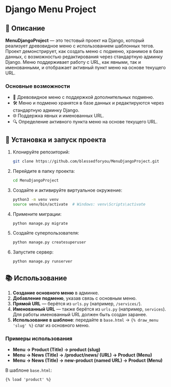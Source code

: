 # Django Menu Project

## 📖 Описание

**MenuDjangoProject** — это тестовый проект на Django, который реализует древовидное меню с использованием шаблонных тегов. Проект демонстрирует, как создать меню с подменю, хранимое в базе данных, с возможностью редактирования через стандартную админку Django. Меню поддерживает работу с URL, как явными, так и именованными, и отображает активный пункт меню на основе текущего URL.

### Основные возможности
- 🌳 Древовидное меню с поддержкой дополнительных подменю.
- 🛠️ Меню и подменю хранятся в базе данных и редактируются через стандартную админку Django.
- 🌐 Поддержка явных и именованных URL.
- 🔍 Определение активного пункта меню на основе текущего URL.

## 🚀 Установка и запуск проекта

1. Клонируйте репозиторий:

    ```bash
    git clone https://github.com/blessedforyou/MenuDjangoProject.git
    ```

2. Перейдите в папку проекта:

    ```bash
    cd MenuDjangoProject
    ```

3. Создайте и активируйте виртуальное окружение:

    ```bash
    python3 -m venv venv
    source venv/bin/activate  # Windows: venv\Scripts\activate
    ```

4. Примените миграции:

    ```bash
    python manage.py migrate
    ```

5. Создайте суперпользователя:

    ```bash
    python manage.py createsuperuser
    ```

6. Запустите сервер:

    ```bash
    python manage.py runserver
    ```

## 📚 Использование

1. **Создание основного меню** в админке.
2. **Добавление подменю**, указав связь с основным меню.
3. **Прямой URL** — берётся из `urls.py` (например, `/services/`).
4. **Именованный URL** — также берётся из `urls.py` (например, `services`). Для работы именованный URL должен быть создан заранее.
5. **Использование в шаблоне**: передайте в `base.html` -> `{% draw_menu 'slug' %}` слаг из основного меню.

### Примеры использования

- **Menu -> Product (Title) -> product (slug)**
- **Menu -> News (Title) -> /product/news/ (URL) -> Product (Menu)**
- **Menu -> News (Title) -> new-product (named URL) -> Product (Menu)**

В шаблоне `base.html`:
```django
{% load 'product' %}
